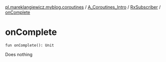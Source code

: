 [pl.mareklangiewicz.myblog.coroutines](../../index.md) / [A_Coroutines_Intro](../index.md) / [RxSubscriber](index.md) / [onComplete](.)

# onComplete

`fun onComplete(): Unit`

Does nothing

